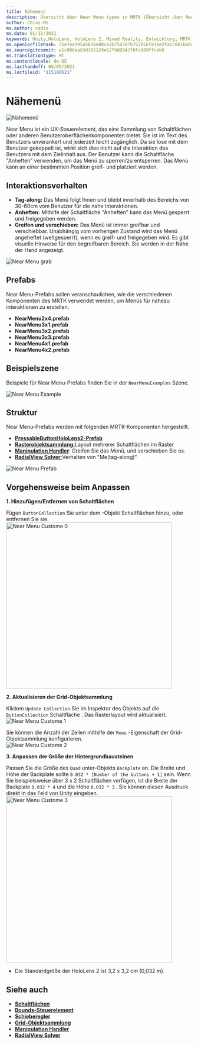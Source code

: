 ```yaml
---
title: Nähemenü
description: Übersicht über Near Menu types in MRTK (Übersicht über Near Menu-Typen in MRTK)
author: CDiaz-MS
ms.author: cadia
ms.date: 01/12/2021
keywords: Unity,HoloLens, HoloLens 2, Mixed Reality, Entwicklung, MRTK, Near Menu,
ms.openlocfilehash: 75e7ee195a5838e88c42b7547e7b75205bfe1ee2fa1c8b1ba0a868b294883347
ms.sourcegitcommit: a1c086aa83d381129e62f9d8942f0fc889ffcab0
ms.translationtype: MT
ms.contentlocale: de-DE
ms.lasthandoff: 08/05/2021
ms.locfileid: "115190621"
---
```

# <a name="near-menu"></a>Nähemenü

![Nähemenü](../images/near-menu/MRTK_UX_NearMenu.png)

Near Menu ist ein UX-Steuerelement, das eine Sammlung von Schaltflächen oder anderen Benutzeroberflächenkomponenten bietet. Sie ist im Text des Benutzers unverankert und jederzeit leicht zugänglich. Da sie lose mit dem Benutzer gekoppelt ist, wirkt sich dies nicht auf die Interaktion des Benutzers mit dem Zielinhalt aus. Der Benutzer kann die Schaltfläche "Anheften" verwenden, um das Menü zu sperren/zu entsperren. Das Menü kann an einer bestimmten Position greif- und platziert werden.

## <a name="interaction-behavior"></a>Interaktionsverhalten

- **Tag-along:** Das Menü folgt Ihnen und bleibt innerhalb des Bereichs von 30-60cm vom Benutzer für die nahe Interaktionen.
- **Anheften:** Mithilfe der Schaltfläche "Anheften" kann das Menü gesperrt und freigegeben werden.
- **Greifen und verschieben:** Das Menü ist immer greifbar und verschiebbar. Unabhängig vom vorherigen Zustand wird das Menü angeheftet (weltgesperrt), wenn es greif- und freigegeben wird. Es gibt visuelle Hinweise für den begreifbaren Bereich. Sie werden in der Nähe der Hand angezeigt.

<img src="../images/near-menu/MRTK_UX_NearMenu_Grab.png" alt="Near Menu grab">

## <a name="prefabs"></a>Prefabs

Near Menu-Prefabs sollen veranschaulichen, wie die verschiedenen Komponenten des MRTK verwendet werden, um Menüs für nahezu interaktionen zu erstellen.

- **NearMenu2x4.prefab**
- **NearMenu3x1.prefab**
- **NearMenu3x2.prefab**
- **NearMenu3x3.prefab**
- **NearMenu4x1.prefab**
- **NearMenu4x2.prefab**

## <a name="example-scene"></a>Beispielszene

Beispiele für Near Menu-Prefabs finden Sie in der `NearMenuExamples` Szene.

<img src="../images/near-menu/MRTK_UX_NearMenu_Examples.png" alt="Near Menu Example">

## <a name="structure"></a>Struktur

Near Menu-Prefabs werden mit folgenden MRTK-Komponenten hergestellt.

- [**PressableButtonHoloLens2-Prefab**](button.md)
- [**Rasterobjektsammlung:**](object-collection.md)Layout mehrerer Schaltflächen im Raster
- [**Manipulation Handler**](manipulation-handler.md): Greifen Sie das Menü, und verschieben Sie es.
- [**RadialView Solver:**](solvers/solver.md)Verhalten von "Me(tag-along)"

![Near Menu Prefab](../images/near-menu/MRTK_UX_NearMenu_Structure.png)

## <a name="how-to-customize"></a>Vorgehensweise beim Anpassen

**1. Hinzufügen/Entfernen von Schaltflächen**

Fügen `ButtonCollection` Sie unter dem -Objekt Schaltflächen hinzu, oder entfernen Sie sie.  
<img src="../images/near-menu/MRTK_UX_NearMenu_Custom0.png" width="450" alt="Near Menu Custome 0">

**2. Aktualisieren der Grid-Objektsammlung**

Klicken `Update Collection` Sie im Inspektor des Objekts auf die `ButtonCollection` Schaltfläche . Das Rasterlayout wird aktualisiert.  
<img src="../images/near-menu/MRTK_UX_NearMenu_Custom1.png" alt="Near Menu Custome 1">

Sie können die Anzahl der Zeilen mithilfe der `Rows` -Eigenschaft der Grid-Objektsammlung konfigurieren.  
<img src="../images/near-menu/MRTK_UX_NearMenu_Custom2.png" alt="Near Menu Custome 2">

**3. Anpassen der Größe der Hintergrundbausteinen**

Passen Sie die Größe des `Quad` unter-Objekts `Backplate` an. Die Breite und Höhe der Backplate sollte `0.032 * [Number of the buttons + 1]` sein. Wenn Sie beispielsweise über 3 x 2 Schaltflächen verfügen, ist die Breite der Backplate `0.032 * 4` und die Höhe `0.032 * 3` . Sie können diesen Ausdruck direkt in das Feld von Unity eingeben.  
<img src="../images/near-menu/MRTK_UX_NearMenu_Custom3.png" width="450" alt="Near Menu Custome 3">

- Die Standardgröße der HoloLens 2 ist 3,2 x 3,2 cm (0,032 m).

## <a name="see-also"></a>Siehe auch

- [**Schaltflächen**](button.md)
- [**Bounds-Steuerelement**](bounds-control.md)
- [**Schieberegler**](sliders.md)
- [**Grid-Objektsammlung**](object-collection.md)
- [**Manipulation Handler**](manipulation-handler.md)
- [**RadialView Solver**](solvers/solver.md)
